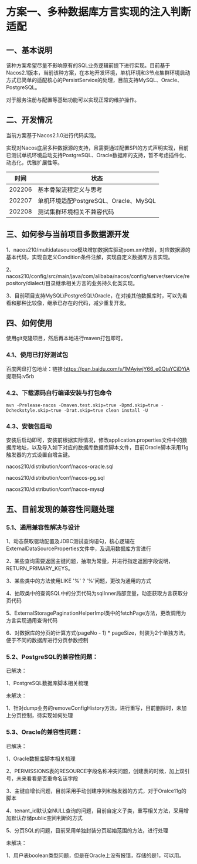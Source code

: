# 方案一、多种数据库方言实现的注入判断适配
## 一、基本说明

该种方案希望尽量不影响原有的SQL业务逻辑前提下进行实现。目前基于Nacos2.1版本，当前该种方案，在本地开发环境，单机环境和3节点集群环境启动方式已简单的适配核心的PersistService的处理，目前支持MySQL、Oracle、PostgreSQL。

对于服务注册与配置等基础功能可以实现正常的维护操作。

## 二、开发情况

当前方案基于Nacos2.1.0进行代码实现。

实现对Nacos底层多种数据源的支持，且需要通过配置SPI的方式声明实现，目前已测试单机环境启动支持PostgreSQL、Oracle数据库的支持，暂不考虑插件化、动态化，优雅扩展性等。

| 时间   | 状态                                  |
| ------ | ------------------------------------- |
| 202206 | 基本骨架流程定义与思考                |
| 202207 | 单机环境适配PostgreSQL、Oracle、MySQL |
| 202208 | 测试集群环境相关不兼容代码            |

## 三、如何参与当前项目多数据源开发

1、nacos210/multidatasource模块增加数据库驱动pom.xml依赖，对应数据源的基本代码，实现自定义Condition条件注解，实现自定义数据库方言实现。

2、nacos210/config/src/main/java/com/alibaba/nacos/config/server/service/repository/dialect/目录继承相关方言的业务持久化类实现。

3、目前项目支持MySQL\PostgreSQL\Oracle，在对接其他数据库时，可以先看看和那种比较像，继承已存在的代码，减少重复开发。

## 四、如何使用

使用git克隆项目，然后再本地进行maven打包即可。

### 4.1、使用已打好测试包

百度网盘打包地址：链接:https://pan.baidu.com/s/1MAyjwjY66_e0QtaYCiDYiA 提取码:v5rb 

### 4.2、下载源码自行编译安装与打包命令

```
mvn -Prelease-nacos -Dmaven.test.skip=true -Dpmd.skip=true -Dcheckstyle.skip=true -Drat.skip=true clean install -U  
```

### 4.3、安装包启动

安装后启动即可，安装前根据实际情况，修改application.properties文件中的数据库地址，以及导入如下对应的数据库数据库脚本文件，目前Oracle脚本采用11g触发器的方式设置自增主键。

nacos210/distribution/conf/nacos-oracle.sql

nacos210/distribution/conf/nacos-pg.sql

nacos210/distribution/conf/nacos-mysql

## 五、目前发现的兼容性问题处理

### 5.1、通用兼容性解决与设计

1、动态获取驱动配置及JDBC测试查询语句，核心逻辑在ExternalDataSourceProperties文件中，及调用数据库方言进行

2、某些查询需要返回主键问题，抽取为常量，并进行指定返回字段说明，RETURN_PRIMARY_KEYS。

3、某些类中的方法使用LIKE '%' ? '%'问题，更改为通用的方式

4、抽取类中的查询SQL中的分页代码为sqlInner局部变量，动态获取方言获取分页代码

5、ExternalStoragePaginationHelperImpl类中的fetchPage方法，更改调用为方言实现通用查询代码

6、对数据库的分页的计算方式(pageNo - 1) * pageSize，封装为2个单独方法，便于不同的数据库进行分页参数控制

### 5.2、PostgreSQL的兼容性问题：

已解决：

1、PostgreSQL数据库脚本相关梳理

未解决：

1、针对dump业务的removeConfigHistory方法，进行重写，目前删除时，未加上分页控制，待实现如何处理

### 5.3、Oracle的兼容性问题：

已解决：

1、Oracle数据库脚本相关梳理

2、PERMISSIONS表的RESOURCE字段名称冲突问题，创建表的时候，加上双引号，未来看看是否重命名该字段

3、主键自增长问题，目前采用手动创建序列和触发器的方式，对于Oralce11g的脚本

4、tenant_id默认空NULL查询的问题，目前自定义子类，重写相关方法，采用增加默认存储public空间判断的方式

5、分页SQL的问题，目前采用单独封装分页起始范围的方法，进行处理

未解决：

1、用户表boolean类型问题，但是在Oracle上没有报错，存储的是1，可以用。





















